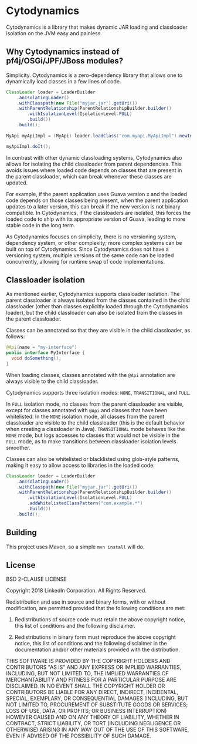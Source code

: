 Cytodynamics
============

Cytodynamics is a library that makes dynamic JAR loading and classloader isolation on the JVM easy and painless.

Why Cytodynamics instead of pf4j/OSGi/JPF/JBoss modules?
--------------------------------------------------------

Simplicity. Cytodynamics is a zero-dependency library that allows one to dynamically load classes in a few lines of
code.

```java
ClassLoader loader = LoaderBuilder
    .anIsolatingLoader()
    .withClasspath(new File("myjar.jar").getUri())
    .withParentRelationship(ParentRelationshipBuilder.builder()
        .withIsolationLevel(IsolationLevel.FULL)
        .build())
    .build();
 
MyApi myApiImpl = (MyApi) loader.loadClass("com.myapi.MyApiImpl").newInstance();

myApiImpl.doIt();
```

In contrast with other dynamic classloading systems, Cytodynamics also allows for isolating the child classloader from
parent dependencies. This avoids issues where loaded code depends on classes that are present in the parent classloader,
which can break whenever these classes are updated.

For example, if the parent application uses Guava version x and the loaded code depends on those classes being present,
when the parent application updates to a later version, this can break if the new version is not binary compatible. In
Cytodynamics, if the classloaders are isolated, this forces the loaded code to ship with its appropriate version of
Guava, leading to more stable code in the long term.

As Cytodynamics focuses on simplicity, there is no versioning system, dependency system, or other complexity; more
complex systems can be built on top of Cytodynamics. Since Cytodynamics does not have a versioning system, multiple
versions of the same code can be loaded concurrently, allowing for runtime swap of code implementations.

Classloader isolation
---------------------

As mentioned earlier, Cytodynamics supports classloader isolation. The parent classloader is always isolated from the
classes contained in the child classloader (other than classes explicitly loaded through the Cytodynamics loader), but
the child classloader can also be isolated from the classes in the parent classloader.

Classes can be annotated so that they are visible in the child classloader, as follows:

```java
@Api(name = "my-interface")
public interface MyInterface {
  void doSomething();
}
``` 

When loading classes, classes annotated with the `@Api` annotation are always visible to the child classloader.

Cytodynamics supports three isolation modes: `NONE`, `TRANSITIONAL`, and `FULL`.

In `FULL` isolation mode, no classes from the parent classloader are visible, except for classes annotated with `@Api`
and classes that have been whitelisted. In the `NONE` isolation mode, all classes from the parent classloader are
visible to the child classloader (this is the default behavior when creating a classloader in Java). `TRANSITIONAL` mode
behaves like the `NONE` mode, but logs accesses to classes that would not be visible in the `FULL` mode, as to make
transitions between classloader isolation levels smoother.

Classes can also be whitelisted or blacklisted using glob-style patterns, making it easy to allow access to libraries in
the loaded code:

```java
ClassLoader loader = LoaderBuilder
    .anIsolatingLoader()
    .withClasspath(new File("myjar.jar").getUri())
    .withParentRelationship(ParentRelationshipBuilder.builder()
        .withIsolationLevel(IsolationLevel.FULL)
        .addWhitelistedClassPattern("com.example.*")
        .build())
    .build();
```

Building
--------

This project uses Maven, so a simple `mvn install` will do.

License
-------
BSD 2-CLAUSE LICENSE

Copyright 2018 LinkedIn Corporation.
All Rights Reserved.

Redistribution and use in source and binary forms, with or without
modification, are permitted provided that the following conditions are
met:

1. Redistributions of source code must retain the above copyright
   notice, this list of conditions and the following disclaimer.

2. Redistributions in binary form must reproduce the above copyright
   notice, this list of conditions and the following disclaimer in the
   documentation and/or other materials provided with the
   distribution.

THIS SOFTWARE IS PROVIDED BY THE COPYRIGHT HOLDERS AND CONTRIBUTORS
"AS IS" AND ANY EXPRESS OR IMPLIED WARRANTIES, INCLUDING, BUT NOT
LIMITED TO, THE IMPLIED WARRANTIES OF MERCHANTABILITY AND FITNESS FOR
A PARTICULAR PURPOSE ARE DISCLAIMED. IN NO EVENT SHALL THE COPYRIGHT
HOLDER OR CONTRIBUTORS BE LIABLE FOR ANY DIRECT, INDIRECT, INCIDENTAL,
SPECIAL, EXEMPLARY, OR CONSEQUENTIAL DAMAGES (INCLUDING, BUT NOT
LIMITED TO, PROCUREMENT OF SUBSTITUTE GOODS OR SERVICES; LOSS OF USE,
DATA, OR PROFITS; OR BUSINESS INTERRUPTION) HOWEVER CAUSED AND ON ANY
THEORY OF LIABILITY, WHETHER IN CONTRACT, STRICT LIABILITY, OR TORT
(INCLUDING NEGLIGENCE OR OTHERWISE) ARISING IN ANY WAY OUT OF THE USE
OF THIS SOFTWARE, EVEN IF ADVISED OF THE POSSIBILITY OF SUCH DAMAGE.
